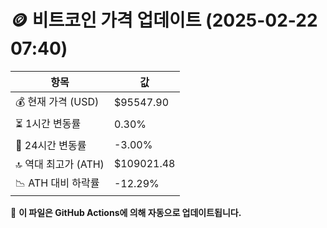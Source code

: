 # 🪙 비트코인 가격 업데이트 (2025-02-22 07:40)

| 항목                | 값 |
|--------------------|----------------|
| 💰 현재 가격 (USD) | $95547.90 |
| ⏳ 1시간 변동률    | 0.30% |
| 📆 24시간 변동률   | -3.00% |
| 🔝 역대 최고가 (ATH) | $109021.48 |
| 📉 ATH 대비 하락률 | -12.29% |

🔄 **이 파일은 GitHub Actions에 의해 자동으로 업데이트됩니다.**
